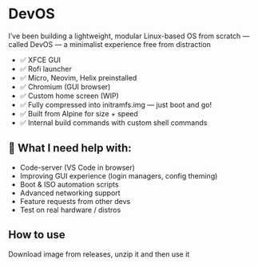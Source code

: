 # DevOS
I’ve been building a lightweight, modular Linux-based OS from scratch — called DevOS — a minimalist experience free from distraction
 - ✅ XFCE GUI
 - ✅ Rofi launcher
 - ✅ Micro, Neovim, Helix preinstalled
 - ✅ Chromium (GUI browser)
 - ✅ Custom home screen (WIP)
 - ✅ Fully compressed into initramfs.img — just boot and go!
 - ✅ Built from Alpine for size + speed
 - ✅ Internal build commands with custom shell commands
## 🧠 What I need help with:
- Code-server (VS Code in browser)
- Improving GUI experience (login managers, config theming)
- Boot & ISO automation scripts
- Advanced networking support
- Feature requests from other devs
- Test on real hardware / distros
## How to use
Download image from releases, unzip it and then use it
